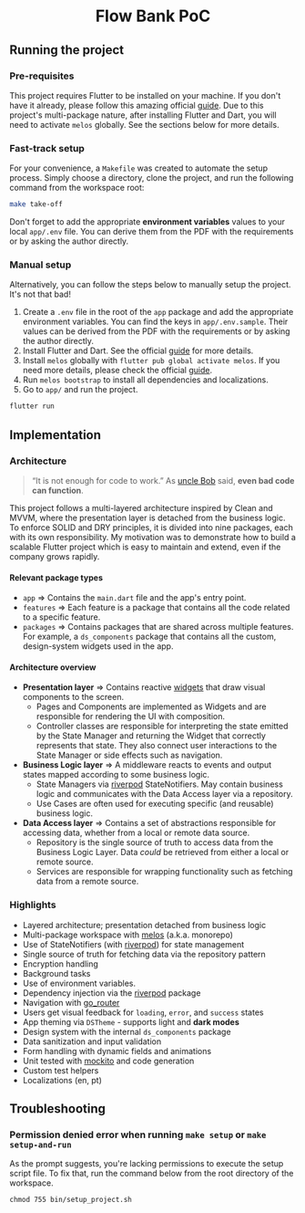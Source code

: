 <h1 align="center">
  <br>
  Flow Bank PoC
  <br>
</h1>

## Running the project

### Pre-requisites

This project requires Flutter to be installed on your machine. If you don't have it already, please follow this amazing official [guide](https://flutter.dev/docs/get-started/install). Due to this project's multi-package nature, after installing Flutter and Dart, you will need to activate `melos` globally. See the sections below for more details.

### Fast-track setup

For your convenience, a `Makefile` was created to automate the setup process. Simply choose a directory, clone the project, and run the following command from the workspace root:

```bash
make take-off
```

Don't forget to add the appropriate **environment variables** values to your local `app/.env` file. You can derive them from the PDF with the requirements or by asking the author directly.

### Manual setup

Alternatively, you can follow the steps below to manually setup the project. It's not that bad!

1. Create a `.env` file in the root of the `app` package and add the appropriate environment variables. You can find the keys in `app/.env.sample`. Their values can be derived from the PDF with the requirements or by asking the author directly.
2. Install Flutter and Dart. See the official [guide](https://flutter.dev/docs/get-started/install) for more details.
3. Install `melos` globally with ```flutter pub global activate melos```. If you need more details, please check the official [guide](https://pub.dev/packages/melos).
4. Run ```melos bootstrap``` to install all dependencies and localizations.
5. Go to `app/` and run the project.

```bash
flutter run
```

## Implementation

### Architecture

> “It is not enough for code to work.”
As [uncle Bob](https://books.google.com.br/books?id=_i6bDeoCQzsC&printsec=frontcover&dq=inauthor:%22Robert+C.+Martin%22&hl=pt-BR&sa=X&ved=2ahUKEwjy-tSez7frAhXsLLkGHU41CLMQ6AEwAHoECAQQAg#v=onepage&q&f=false) said, **even bad code can function**.

This project follows a multi-layered architecture inspired by Clean and MVVM, where the presentation layer is detached from the business logic. To enforce SOLID and DRY principles, it is divided into nine packages, each with its own responsibility. My motivation was to demonstrate how to build a scalable Flutter project which is easy to maintain and extend, even if the company grows rapidly.

#### Relevant package types
- `app` => Contains the `main.dart` file and the app's entry point.
- `features` => Each feature is a package that contains all the code related to a specific feature.
- `packages` => Contains packages that are shared across multiple features. For example, a `ds_components` package that contains all the custom, design-system widgets used in the app.

#### Architecture overview
- **Presentation layer** => Contains reactive [widgets](https://flutter.dev/docs/development/ui/widgets) that draw visual components to the screen.
  - Pages and Components are implemented as Widgets and are responsible for rendering the UI with composition.
  - Controller classes are responsible for interpreting the state emitted by the State Manager and returning the Widget that correctly represents that state. They also connect user interactions to the State Manager or side effects such as navigation.
- **Business Logic layer** => A middleware reacts to events and output states mapped according to some business logic.
    - State Managers via [riverpod](https://docs-v2.riverpod.dev/) StateNotifiers. May contain business logic and communicates with the Data Access layer via a repository.
    - Use Cases are often used for executing specific (and reusable) business logic.
- **Data Access layer** => Contains a set of abstractions responsible for accessing data, whether from a local or remote data source.
  - Repository is the single source of truth to access data from the Business Logic Layer. Data _could_ be retrieved from either a local or remote source.
  - Services are responsible for wrapping functionality such as fetching data from a remote source.

### Highlights

- Layered architecture; presentation detached from business logic
- Multi-package workspace with [melos](https://pub.dev/packages/melos) (a.k.a. monorepo)
- Use of StateNotifiers (with [riverpod](https://docs-v2.riverpod.dev/)) for state management
- Single source of truth for fetching data via the repository pattern
- Encryption handling
- Background tasks
- Use of environment variables.
- Dependency injection via the [riverpod](https://docs-v2.riverpod.dev/) package
- Navigation with [go_router](https://pub.dev/packages/go_router)
- Users get visual feedback for `loading`, `error`, and `success` states
- App theming via `DSTheme` - supports light and **dark modes**
- Design system with the internal `ds_components` package
- Data sanitization and input validation
- Form handling with dynamic fields and animations
- Unit tested with [mockito](https://pub.dev/packages/mockito) and code generation
- Custom test helpers
- Localizations (en, pt)

## Troubleshooting

### Permission denied error when running `make setup` or `make setup-and-run`

As the prompt suggests, you're lacking permissions to execute the setup script file. To fix that, run the command below from the root directory of the workspace.

```
chmod 755 bin/setup_project.sh 
```
